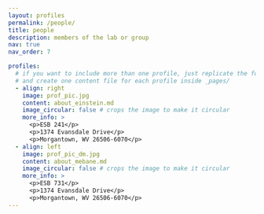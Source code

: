 ```yaml
---
layout: profiles
permalink: /people/
title: people
description: members of the lab or group
nav: true
nav_order: 7

profiles:
  # if you want to include more than one profile, just replicate the following block
  # and create one content file for each profile inside _pages/
  - align: right
    image: prof_pic.jpg
    content: about_einstein.md
    image_circular: false # crops the image to make it circular
    more_info: >
      <p>ESB 241</p>
      <p>1374 Evansdale Drive</p>
      <p>Morgantown, WV 26506-6070</p>
  - align: left
    image: prof_pic_dm.jpg
    content: about_mebane.md
    image_circular: false # crops the image to make it circular
    more_info: >
      <p>ESB 731</p>
      <p>1374 Evansdale Drive</p>
      <p>Morgantown, WV 26506-6070</p>
---
```

